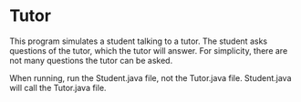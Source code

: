 # Tutor

This program simulates a student talking to a tutor. 
The student asks questions of the tutor, which the tutor
will answer. For simplicity, there are not many questions
the tutor can be asked. 

When running, run the Student.java file, not the Tutor.java file. 
Student.java will call the Tutor.java file.
